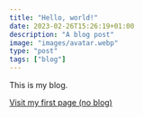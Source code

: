 ```yaml
---
title: "Hello, world!"
date: 2023-02-26T15:26:19+01:00
description: "A blog post"
image: "images/avatar.webp"
type: "post"
tags: ["blog"]
---
```


This is my blog.

[Visit my first page (no blog)](../../first-page/)

